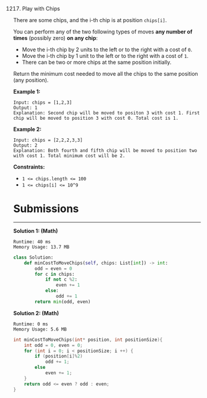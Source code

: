 1217. Play with Chips

There are some chips, and the i-th chip is at position `chips[i]`.

You can perform any of the two following types of moves **any number of times** (possibly zero) **on any chip**:

* Move the i-th chip by 2 units to the left or to the right with a cost of `0`.
* Move the i-th chip by 1 unit to the left or to the right with a cost of `1`.
* There can be two or more chips at the same position initially.

Return the minimum cost needed to move all the chips to the same position (any position).

**Example 1:**
```
Input: chips = [1,2,3]
Output: 1
Explanation: Second chip will be moved to positon 3 with cost 1. First chip will be moved to position 3 with cost 0. Total cost is 1.
```

**Example 2:**
```
Input: chips = [2,2,2,3,3]
Output: 2
Explanation: Both fourth and fifth chip will be moved to position two with cost 1. Total minimum cost will be 2.
``` 

**Constraints:**

* `1 <= chips.length <= 100`
* `1 <= chips[i] <= 10^9`

# Submissions
---
**Solution 1: (Math)**
```
Runtime: 40 ms
Memory Usage: 13.7 MB
```
```python
class Solution:
    def minCostToMoveChips(self, chips: List[int]) -> int:
        odd = even = 0
        for c in chips:
            if not c %2:
                even += 1
            else:
                odd += 1
        return min(odd, even)
```

**Solution 2: (Math)**
```
Runtime: 0 ms
Memory Usage: 5.6 MB
```
```c
int minCostToMoveChips(int* position, int positionSize){
    int odd = 0, even = 0;
    for (int i = 0; i < positionSize; i ++) {
        if (position[i]%2)
            odd += 1;
        else
            even += 1;
    }
    return odd <= even ? odd : even;
}
```
